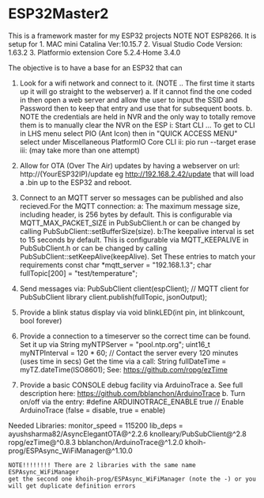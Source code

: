 # ESP32Master2
This is a framework master for my ESP32 projects NOTE NOT ESP8266.
It is setup for 
    1. MAC mini Catalina Ver:10.15.7
    2. Visual Studio Code Version: 1.63.2
    3. Platformio extension Core 5.2.4·Home 3.4.0
    
The objective is to have a base for an ESP32 that can
1. Look for a wifi network and connect to it. (NOTE .. The first time   it starts up it will go straight to the webserver)
    a. If it cannot find the one coded in then open a web server and allow the user to input the SSID and Password then to keep that entry and use that for subsequent boots.
    b. NOTE the credentials are held in NVR and the only way to totally remove them is to manually clear the NVR on the ESP
        i: Start CLI ... To get to CLI in LHS menu select PIO (Ant Icon)
        then in "QUICK ACCESS MENU" select under Miscellaneous PlatformIO Core CLI
        ii: pio run --target erase
        iii: (may take more than one attempt)
2. Allow for OTA (Over The Air) updates by having a webserver on url:
     http://(YourESP32IP)/update 
     eg 
     http://192.168.2.42/update
     that will load a .bin up to the ESP32 and reboot.
3. Connect to an MQTT server so messages can be published and also
    recieved.For the MQTT connection:
        a: The maximum message size, including header, is 256 bytes by default. This is configurable via MQTT_MAX_PACKET_SIZE in PubSubClient.h or can be changed by calling PubSubClient::setBufferSize(size).
        b:The keepalive interval is set to 15 seconds by default. This is configurable via MQTT_KEEPALIVE in PubSubClient.h or can be changed by calling PubSubClient::setKeepAlive(keepAlive).
    Set These entries to match your requirements
        const char *mqtt_server = "192.168.1.3";
        char fullTopic[200] = "test/temperature";
4. Send messages via:
    PubSubClient client(espClient); // MQTT client for PubSubClient library
    client.publish(fullTopic, jsonOutput);

4. Provide a blink status display via 
    void blinkLED(int pin, int blinkcount, bool forever)

5. Provide a connection to a timeserver so the correct time can be found. 
    Set it up via
        String myNTPServer = "pool.ntp.org";
        uint16_t myNTPInterval = 120 * 60; // Contact the server every 120 minutes (uses time in secs)
    Get the time via a call:
        String fullDateTime = myTZ.dateTime(ISO8601);
    See: https://github.com/ropg/ezTime
6. Provide a basic CONSOLE debug facility via ArduinoTrace
    a. See full description here:
        https://github.com/bblanchon/ArduinoTrace
    b. Turn on/off via the entry:
        #define ARDUINOTRACE_ENABLE true // Enable ArduinoTrace (false = disable, true = enable)


Needed Libraries:
monitor_speed = 115200
lib_deps = 
	ayushsharma82/AsyncElegantOTA@^2.2.6
	knolleary/PubSubClient@^2.8
	ropg/ezTime@^0.8.3
	bblanchon/ArduinoTrace@^1.2.0
    khoih-prog/ESPAsync_WiFiManager@^1.10.0

    NOTE!!!!!!!! There are 2 libraries with the same name 
    ESPAsync_WiFiManager
    get the second one khoih-prog/ESPAsync_WiFiManager (note the -) or you will get duplicate definition errors
